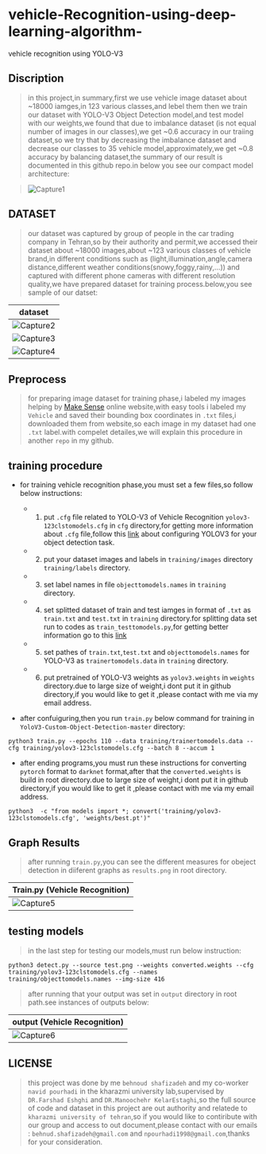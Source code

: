 # vehicle-Recognition-using-deep-learning-algorithm-
vehicle recognition using YOLO-V3

## Discription
> in this project,in summary,first we use vehicle image dataset about ~18000 iamges,in 123 various classes,and lebel them then we train our dataset with YOLO-V3 Object Detection model,and test model with our weights,we found that due to imbalance dataset (is not equal number of images in our classes),we get ~0.6 accuracy in our traiing dataset,so we try that by decreasing the imbalance dataset and decrease our classes to 35 vehicle model,approximately,we get ~0.8 accuracy by balancing dataset,the summary of our result is documented in this github repo.in below you see our compact model architecture:

> ![Capture1](https://user-images.githubusercontent.com/53394692/110747263-5a12a580-8253-11eb-998d-2fab96ff9515.PNG)

## DATASET
> our dataset was captured by group of people in the car trading company in Tehran,so by their authority and permit,we accessed their dataset about ~18000 images,about ~123 various classes of vehicle brand,in different conditions such as (light,illumination,angle,camera distance,different weather conditions(snowy,foggy,rainy,...)) and captured with  different phone cameras with different resolution quality,we have prepared dataset for training process.below,you see sample of our datset:

|                         dataset                                       | 
| --------------------------------------------------------------------- | 
| ![Capture2](https://user-images.githubusercontent.com/53394692/110747559-ce4d4900-8253-11eb-90b3-0077f2b2aeeb.jpg) | 
| ![Capture3](https://user-images.githubusercontent.com/53394692/110747616-ddcc9200-8253-11eb-9606-cef4d51e7377.jpg) |
| ![Capture4](https://user-images.githubusercontent.com/53394692/110747654-ed4bdb00-8253-11eb-8100-9a595ba61421.jpg) |

## Preprocess
> for preparing image dataset for training phase,i labeled my images helping by [Make Sense](https://www.makesense.ai/) online website,with easy tools i labeled my `Vehicle`  and saved their bounding box coordinates in `.txt` files,i downloaded them from website,so each image in my dataset had one `.txt` label.with compelet detailes,we will explain this procedure in another `repo` in my github.

## training procedure
* for training vehicle recognition phase,you must set a few files,so follow below instructions:

  * 1. put `.cfg` file related to YOLO-V3 of Vehicle Recognition `yolov3-123clstomodels.cfg`  in `cfg` directory,for getting more information about `.cfg` file,follow this [link](https://medium.com/analytics-vidhya/custom-object-detection-with-yolov3-8f72fe8ced79) about configuring YOLOV3 for your object detection task.
  
  * 2. put your dataset images and labels in `training/images` directory `training/labels` directory.
  
  * 3. set label names in file `objecttomodels.names`  in `training` directory.
  
  * 4. set splitted dataset of train and test iamges in format of `.txt` as `train.txt` and `test.txt` in `training` directory.for splitting data set run to codes as `train_testtomodels.py`,for getting better information go to this [link](https://medium.com/analytics-vidhya/custom-object-detection-with-yolov3-8f72fe8ced79)
  
  * 5. set pathes of `train.txt`,`test.txt` and `objecttomodels.names` for  YOLO-V3 as `trainertomodels.data`  in `training` directory. 
   
  * 6. put pretrained of YOLO-V3 weights as `yolov3.weights` in `weights` directory.due to large size of weight,i dont put it in github directory,if you would like to get it ,please contact with me via my email address. 

* after confuiguring,then you run `train.py` below command for training in `YoloV3-Custom-Object-Detection-master` directory:
```
python3 train.py --epochs 110 --data training/trainertomodels.data --cfg training/yolov3-123clstomodels.cfg --batch 8 --accum 1
```
* after ending programs,you must run these instructions for converting `pytorch` format to `darknet` format,after that the `converted.weights` is build in root directory.due to large size of weight,i dont put it in github directory,if you would like to get it ,please contact with me via my email address. 

```
python3  -c "from models import *; convert('training/yolov3-123clstomodels.cfg', 'weights/best.pt')"
```

## Graph Results
> after running `train.py`,you can see the different measures for obeject detection in diiferent graphs as `results.png` in root directory.

| Train.py (Vehicle Recognition) |
| ------------- |
| ![Capture5](https://user-images.githubusercontent.com/53394692/110754021-8e3e9400-825c-11eb-9ed1-5a263ef9f284.PNG) |

## testing models
> in the last step for testing our models,must run below instruction:
```
python3 detect.py --source test.png --weights converted.weights --cfg training/yolov3-123clstomodels.cfg --names training/objecttomodels.names --img-size 416
```
> after running that your output was set in `output` directory in root path.see instances of outputs below:

|    output (Vehicle Recognition)  |                   
| -------------------------------- |  
| ![Capture6](https://user-images.githubusercontent.com/53394692/110754827-7ca9bc00-825d-11eb-8bd1-118ef8f97733.PNG) |
 


## LICENSE
> this project was done by me `behnoud shafizadeh` and my co-worker `navid pourhadi` in the kharazmi university lab,supervised by `DR.Farshad Eshghi` and `DR.Manoochehr KelarEstaghi`,so the full source of code and dataset in this project are out authority and relatede to `kharazmi university of tehran`,so if you would like to contiribute with our group and access to out document,please contact with our emails : `behnud.shafizadeh@gmail.com` and `npourhadi1998@gmail.com`,thanks for your consideration.
